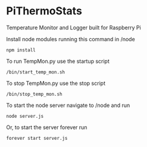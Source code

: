 # PiThermoStats
Temperature Monitor and Logger built for Raspberry Pi

Install node modules running this command in /node

```
npm install
```

To run TempMon.py use the startup script
```
/bin/start_temp_mon.sh
```

To stop TempMon.py use the stop script
```
/bin/stop_temp_mon.sh
```

To start the node server navigate to /node and run
```
node server.js
```
Or, to start the server forever run
```
forever start server.js
```
